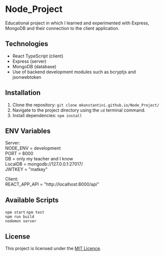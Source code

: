 # Node_Project
Educational project in which I learned and experimented with Express, MongoDB and their connection to the client application.

## Technologies
* React TypeScript (client)
* Express (server)
* MongoDB (database)
* Use of backend development modules such as bcryptjs and jsonwebtoken

## Installation
1. Clone the repository:
   ``` git clone mkonstantini.github.io/Node_Project/ ```
2. Navigate to the project directory using the ``` cd ``` terminal command.
3. Install dependencies:
   ``` npm install ```

## ENV Variables 
Server:   
NODE_ENV = development   
PORT = 8000   
DB = only my teacher and I know   
LocalDB = mongodb://127.0.0.1:27017/   
JWTKEY = "matkey"   

Client:   
REACT_APP_API = "http://localhost:8000/api"   

## Available Scripts
```npm start``` 
```npm test```   
```npm run build```  
```nodemon server```   

## License
This project is licensed under the [MIT Licence](https://choosealicense.com/licenses/mit/).